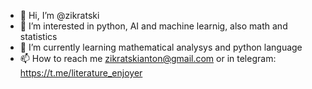 - 👋 Hi, I’m @zikratski
- 👀 I’m interested in python, AI and machine learnig, also math and statistics
- 🌱 I’m currently learning mathematical analysys and python language
- 📫 How to reach me zikratskianton@gmail.com or in telegram: https://t.me/literature_enjoyer

<!---
zikratski/zikratski is a ✨ special ✨ repository because its `README.md` (this file) appears on your GitHub profile.
You can click the Preview link to take a look at your changes.
--->
